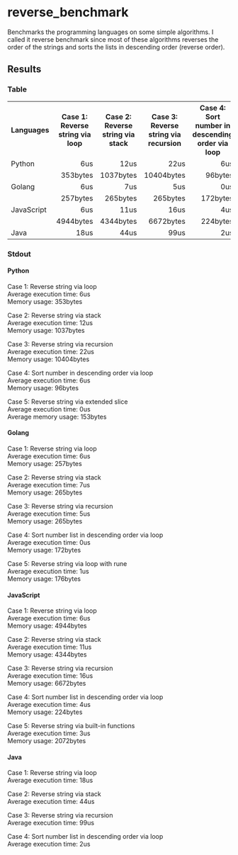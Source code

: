 # reverse_benchmark

Benchmarks the programming languages on some simple algorithms.
I called it reverse benchmark since most of these algorithms reverses the order of the strings
and sorts the lists in descending order (reverse order).

## Results

### Table
<table>
    <tr>
        <th>Languages</th>
        <th>Case 1: Reverse string via loop</th>
        <th>Case 2: Reverse string via stack</th>
        <th>Case 3: Reverse string via recursion</th>
        <th>Case 4: Sort number in descending order via loop</th>
    </tr>
    <tr>
        <td>Python</td>
        <td style="text-align: right;">6us</td>
        <td style="text-align: right;">12us</td>
        <td style="text-align: right;">22us</td>
        <td style="text-align: right;">6us</td>
    </tr>
    <tr>
        <td></td>
        <td style="text-align: right;">353bytes</td>
        <td style="text-align: right;">1037bytes</td>
        <td style="text-align: right;">10404bytes</td>
        <td style="text-align: right;">96bytes</td>
    </tr>
    <tr>
        <td>Golang</td>
        <td style="text-align: right;">6us</td>
        <td style="text-align: right;">7us</td>
        <td style="text-align: right;">5us</td>
        <td style="text-align: right;">0us</td>
    </tr>
    <tr>
        <td></td>
        <td style="text-align: right;">257bytes</td>
        <td style="text-align: right;">265bytes</td>
        <td style="text-align: right;">265bytes</td>
        <td style="text-align: right;">172bytes</td>
    </tr>
    <tr>
        <td>JavaScript</td>
        <td style="text-align: right;">6us</td>
        <td style="text-align: right;">11us</td>
        <td style="text-align: right;">16us</td>
        <td style="text-align: right;">4us</td>
    </tr>
    <tr>
        <td></td>
        <td style="text-align: right;">4944bytes</td>
        <td style="text-align: right;">4344bytes</td>
        <td style="text-align: right;">6672bytes</td>
        <td style="text-align: right;">224bytes</td>
    </tr>
    <tr>
        <td>Java</td>
        <td style="text-align: right;">18us</td>
        <td style="text-align: right;">44us</td>
        <td style="text-align: right;">99us</td>
        <td style="text-align: right;">2us</td>
    </tr>
</table>

### Stdout

#### Python

Case 1: Reverse string via loop \
Average execution time: 6us \
Memory usage: 353bytes

Case 2: Reverse string via stack \
Average execution time: 12us \
Memory usage: 1037bytes

Case 3: Reverse string via recursion \
Average execution time: 22us \
Memory usage: 10404bytes

Case 4: Sort number in descending order via loop \
Average execution time: 6us \
Memory usage: 96bytes

Case 5: Reverse string via extended slice \
Average execution time: 0us \
Average memory usage: 153bytes

#### Golang

Case 1: Reverse string via loop \
Average execution time: 6us \
Memory usage: 257bytes

Case 2: Reverse string via stack \
Average execution time: 7us \
Memory usage: 265bytes

Case 3: Reverse string via recursion \
Average execution time: 5us \
Memory usage: 265bytes

Case 4: Sort number list in descending order via loop \
Average execution time: 0us \
Memory usage: 172bytes

Case 5: Reverse string via loop with rune \
Average execution time: 1us \
Memory usage: 176bytes

#### JavaScript

Case 1: Reverse string via loop \
Average execution time: 6us \
Memory usage: 4944bytes

Case 2: Reverse string via stack \
Average execution time: 11us \
Memory usage: 4344bytes

Case 3: Reverse string via recursion \
Average execution time: 16us \
Memory usage: 6672bytes

Case 4: Sort number list in descending order via loop \
Average execution time: 4us \
Memory usage: 224bytes

Case 5: Reverse string via built-in functions \
Average execution time: 3us \
Memory usage: 2072bytes

#### Java

Case 1: Reverse string via loop \
Average execution time: 18us

Case 2: Reverse string via stack \
Average execution time: 44us

Case 3: Reverse string via recursion \
Average execution time: 99us

Case 4: Sort number list in descending order via loop \
Average execution time: 2us

